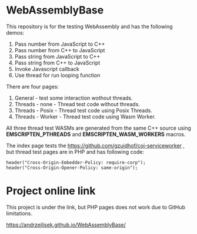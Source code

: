 # WebAssemblyBase

This repository is for the testing WebAssembly and has the following demos:
1. Pass number from JavaScript to C++
2. Pass number from C++ to JavaScript
3. Pass string from JavaScript to C++
4. Pass string from C++ to JavaScript
5. Invoke Javascript callback
6. Use thread for run looping function

There are four pages:
1. General - test some interaction wothout threads.
2. Threads - none - Thread test code without threads.
3. Threads - Posix - Thread test code using Posix Threads.
4. Threads - Worker - Thread test code using Wasm Worker.

All three thread test WASMs are generated from the same C++ source using __EMSCRIPTEN_PTHREADS__ and __EMSCRIPTEN_WASM_WORKERS__ macros.

The index page tests the https://github.com/gzuidhof/coi-serviceworker , but thread test pages are in PHP and has following code:
```
header("Cross-Origin-Embedder-Policy: require-corp");
header("Cross-Origin-Opener-Policy: same-origin");
```

# Project online link

This project is under the link, but PHP pages does not work due to GitHub limitations.

https://andrzejlisek.github.io/WebAssemblyBase/

